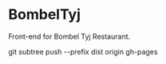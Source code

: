 # BombelTyj
  Front-end for Bombel Tyj Restaurant.

<!-- publish to github -->
git subtree push --prefix dist origin gh-pages